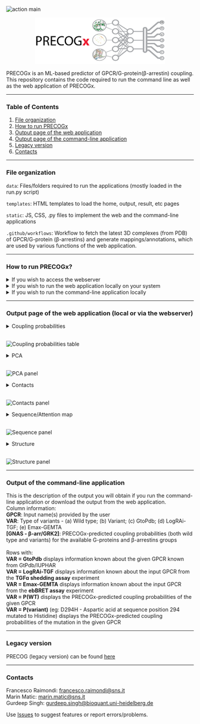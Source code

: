 ![action main](https://github.com/raimondilab/precogx/actions/workflows/main.yml/badge.svg)


<div align="center">
<img src="static/img/gallery/logo.png" alt="logo" width="350"/>
</div>

PRECOGx is an ML-based predictor of GPCR/G-protein(β-arrestin) coupling. This repository contains the code required to run the command line as well as the web application of PRECOGx.

___

### Table of Contents
1. [File organization](#fileOrganization)
2. [How to run PRECOGx](#howToRunPRECOGx)
3. [Output page of the web application](#outputPageOfTheWebApplication)
4. [Output page of the command-line application](#outputPageOfTheCommanLineApplication)
5. [Legacy version](#legacy)
6. [Contacts](#contacts)

___

### File organization <a name='fileOrganization'></a>
```data```: Files/folders required to run the applications (mostly loaded in the run.py script)

```templates```: HTML templates to load the home, output, result, etc pages

```static```: JS, CSS, .py files to implement the web and the command-line applications

```.github/workflows```: Workflow to fetch the latest 3D complexes (from PDB) of GPCR/G-protein (β-arrestins) and generate mappings/annotations, which are used by various functions of the web application.

___

### How to run PRECOGx? <a name='howToRunPRECOGx'></a>

<details><summary>If you wish to access the webserver</summary>

Open the [URL]("https://precogx.bioinfolab.sns.it")
</details>

<details><summary>If you wish to run the web application locally on your system</summary>

1. Clone the repository and install Flask.

```
git clone <repo>
pip install Flask
```

2. Create the PRECOGx environment with conda.
```
conda env create -f environment.yml
conda activate precogx
```
This will create and activate the environment named <b>precogx</b>

3. Launch the webserver.
```
python3 run.py
```
</details>

<details><summary>If you wish to run the command-line application locally</summary>

1. Clone the repository and install Flask.

```
git clone <repo>
pip install Flask
```

2. Create the PRECOGx environment with conda.
```
conda env create -f environment.yml
conda activate precogx
```
This will create and activate the environment named <b>precogx</b>

3. Run PRECOGx.
Go into the precogx directory, and run:
```
./static/predictor/precogx.py all --file <inputFile>
```
or try:
```
./static/predictor/precogx.py --help
```
to know more.

```
python3 run.py
```
</details>

___

### Output page of the web application (local or via the webserver) <a name="outputPageOfTheApplication"></a>

<details><summary>Coupling probabilities</summary>

1. This panel displays the predicted probabilities of each input sequence as well as the experimental information provided by [GtoPdb](”https://www.guidetopharmacology.org/”), [TGF](”https://pubmed.ncbi.nlm.nih.gov/31160049/”), and [GEMTA](”https://www.biorxiv.org/content/10.1101/2020.04.20.052027v1”) biosensors.
2. To visualise information related to a G-protein/β-arrestin coupling, simply click the corresponding cell in the table, and other panels will update accordingly.
</details>

<br>

![Coupling probabilities table](data/GIFs/couplingProbabilities.gif)

<details><summary>PCA</summary>

1. This panel displays the projections of the human GPCRome sequences along with the first two principal components obtained by performing the Principal Component Analysis (PCA) on the embeddings of the human GPCRome (377 receptors) for different layers.
2. The user can label the human GPCRome based on their known functional information with the help of a drop-down menu.
3. If either TGF or GEMTA biosensor is selected from the drop-down, a continuous colour gradient, ranging from dark grey (no binding) to green (maximum binding), will be applied.
4. If GtoPdb is selected, a discrete colour will be applied: dark green (primary transduction mechanisms) and pale green (secondary transduction mechanisms).
5. If Class is selected, a discrete set of colours will be applied to display different GPCR classes.
6. Wild type and mutated (if provided) sequences are highlighted in, khaki and fuchsia, respectively.
</details>
<br>

![PCA panel](data/GIFs/PCA.gif)

<details><summary>Contacts</summary>

1. Differential Contact Pairs (coupled vs not-coupled receptors for a given G-protein) are obtained using the ESM library, mapped to their BW annotations, and shown in the heatmap
2. Users can use the slider to filter the contact pairs based on their log-odds scores
3. Contact pairs enriched for a coupling group (observed in coupled receptors) are coloured in green and the depleted (observed in not-coupled receptors) ones in red
1. This panel displays predicted differential contacts for a given coupling group (G-protein/β-arrestin), which can be selected by clicking on any cell in the Coupling probabilities table (see above).
2. The predicted contacts for each input receptor are grouped together on the basis of specific coupling preferences and summarised via the log-odds ratio, indicating contacts that are more (shown in green) or less (red) frequently than expected observed.
3. Contact statistics is referenced to [GPCRdb]("https://gpcrdb.org/”)  generic residue numbering system.
4. The Log-odds score slider can be used to filter and visualize the predicted contacts with a log-odds ratio greater than the user-specified absolute value (default: 0.2). The Distance slider can be used to filter close contact pairs inside the same secondary structural element(helices) (default: 0).
</details>
<br>

![Contacts panel](data/GIFs/contacts.gif)

<details><summary>Sequence/Attention map</summary>

1. By selecting Sequence from the drop-down, the positions mediating predicted contacts (highlighted in yellow) for the selected coupling group (G-protein/β-arrestin) are mapped onto the input sequence and displayed to the user.
2. The Log odds score slider can be used to filter and visualize the predicted contacts with a log-odds ratio greater than the user-specified absolute value. Hovering over any highlighted position to view its BW numbering. Mutation, if provided, is highlighted in magenta.
3. By selecting the Attention map from the drop-down, the attention map derived from the most important attention head of the best performing embedding layer during classification is displayed to the user. The user can compare the attention network of mutation with the wild type (the labels on the X- and Y-axis represent the input sequence positions).
</details>
<br>

![Sequence panel](data/GIFs/sequence.gif)

<details><summary>Structure</summary>

1. This panel displays the predicted differential contacts of the input sequence on a 3D structure of GPCR - G-protein/β-arrestin complex.
2. The predicted contacts positions are highlighted as yellow spheres with their diameter proportional to the number of predicted contacts they mediate (the labels indicate the corresponding GPCRdb generic numbering system of the contact).
3. The green and red edges represent predicted contact pairs that enriched or depleted, respectively, for the given coupling group (G-protein/β-arrestin).
4. Mutation (if provided) is highlighted as a magenta-coloured sphere. The 3D structure with the highest sequence identity to the input GPCR (using PSI-BLAST against PDB-derived and AlphaFold complexes) is chosen and displayed by default.
5. The user can also choose another 3D structure from the dropdown menu, which has the list of 3D structures (PDB-ID/AlphaFold pairs) in descending order of sequence identity with the input receptor.
6. The user can also use the Log-odds score slider to filter and visualize the predicted contacts with a log-odds ratio greater than the user-specified absolute value. The Distance slider can be used to filter close contact pairs inside the same secondary structural element(helices).
7. Additional toggle options are available within the NGL viewer.
</details>
<br>

![Structure panel](data/GIFs/structure.gif)

___

### Output of the command-line application <a name="outputPageOfTheCommanLineApplication"></a>

This is the description of the output you will obtain if you run the command-line application or download the output from the web application.<br>
Column information:<br>
<strong>GPCR</strong>: Input name(s) provided by the user<br>
<strong>VAR</strong>: Type of variants - (a) Wild type; (b) Variant; (c) GtoPdb; (d) LogRAi-TGF; (e) Emax-GEMTA<br>
<strong>[GNAS - β-arr/GRK2]</strong>: PRECOGx-predicted coupling probabilities (both wild type and variants) for the available G-proteins and β-arrestins groups<br><br>
Rows with:<br>
<strong>VAR = GtoPdb</strong> displays information known about the given GPCR known from GtPdb/IUPHAR<br>
<strong>VAR = LogRAi-TGF</strong> displays information known about the input GPCR from the <strong>TGFɑ shedding assay</strong> experiment<br>
<strong>VAR = Emax-GEMTA</strong> displays information known about the input GPCR from the <strong>ebBRET assay</strong> experiment<br>
<strong>VAR = P(WT)</strong> displays the PRECOGx-predicted coupling probabilities of the given GPCR<br>
<strong>VAR = P(variant)</strong> (eg: D294H - Aspartic acid at sequence position 294 mutated to Histidine) displays the PRECOGx-predicted coupling probabilities of the mutation in the given GPCR<br>

___

### Legacy version <a name="legacy"></a>
PRECOG (legacy version) can be found [here]("https://github.com/russelllab/precog")

___

### Contacts <a name="contacts"></a>
Francesco Raimondi: francesco.raimondi@sns.it<br>
Marin Matic: marin.matic@sns.it<br>
Gurdeep Singh: gurdeep.singh@bioquant.uni-heidelberg.de

Use [Issues](https://github.com/raimondilab/precogx/issues) to suggest features or report errors/problems.
